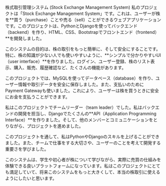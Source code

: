 株式取引管理システム (Stock Exchange Management System)
私のプロジェクトは「Stock Exchange Management System」です。これは、ユーザーが株を**買う（purchase）ことや売る（sell）ことができるウェブアプリケーションです。このプロジェクトは、PythonとDjangoを使ってバックエンド（backend）を作り、HTML、CSS、Bootstrapでフロントエンド（frontend）**を開発しました。

このシステムの目的は、株の取引をもっと簡単に、そして安全にすることです。特に、株の知識が少ない人でも使いやすいように、**シンプルで分かりやすいUI（user interface）**を作りました。ログイン、ユーザー登録、株のリスト表示、購入、販売、履歴確認など、たくさんの機能があります。

このプロジェクトでは、MySQLを使ってデータベース（database）を作り、ユーザー情報や取引データを安全に保存しました。また、支払いのためにPayment Gatewayも使いました。これにより、ユーザーは株を買うときに安全にお金を支払うことができます。

私はこのプロジェクトでチームリーダー（team leader）でした。私はバックエンドの開発を担当し、Djangoでたくさんの**API（Application Programming Interface）**を作りました。そして、他のメンバーとコミュニケーションをとりながら、プロジェクトを進めました。

このプロジェクトを通して、私はPythonやDjangoのスキルを上げることができました。また、チームで仕事をする大切さや、ユーザーのことを考えて開発する重要さを学びました。

このシステムは、学生や初心者が株について学びながら、実際に売買の仕組みを体験できる良いプラットフォームになっています。私はこのプロジェクトにとても満足していて、将来このシステムをもっと大きくして、本当の株取引に使えるようにしたいと思います。

